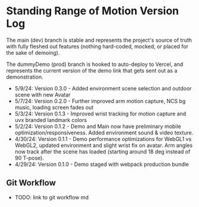 # Standing Range of Motion Version Log

The main (dev) branch is stable and represents the project's source of truth with fully fleshed out features (nothing hard-coded, mocked, or placed for the sake of demoing).

The dummyDemo (prod) branch is hooked to auto-deploy to Vercel, and represents the current version of the demo link that gets sent out as a demonstration.

- 5/9/24: Version 0.3.0 - Added environment scene selection and outdoor scene with new Avatar
- 5/7/24: Version 0.2.0 - Further improved arm motion capture, NCS bg music, loading screen fades out
- 5/3/24: Version 0.1.3 - Improved wrist tracking for motion capture and uvx branded landmark colors
- 5/2/24: Version 0.1.2 - Demo and Main now have preliminary mobile optimization/responsiveness. Added environment sound & video texture.
- 4/30/24: Version 0.1.1 - Demo performance optimizations for WebGL1 vs WebGL2, updated environment and slight wrist fix on avatar. Arm angles now track after the scene has loaded (starting around 18 deg instead of 90 T-pose).
- 4/29/24: Version 0.1.0 - Demo staged with webpack production bundle

## Git Workflow

- TODO: link to git workflow md
